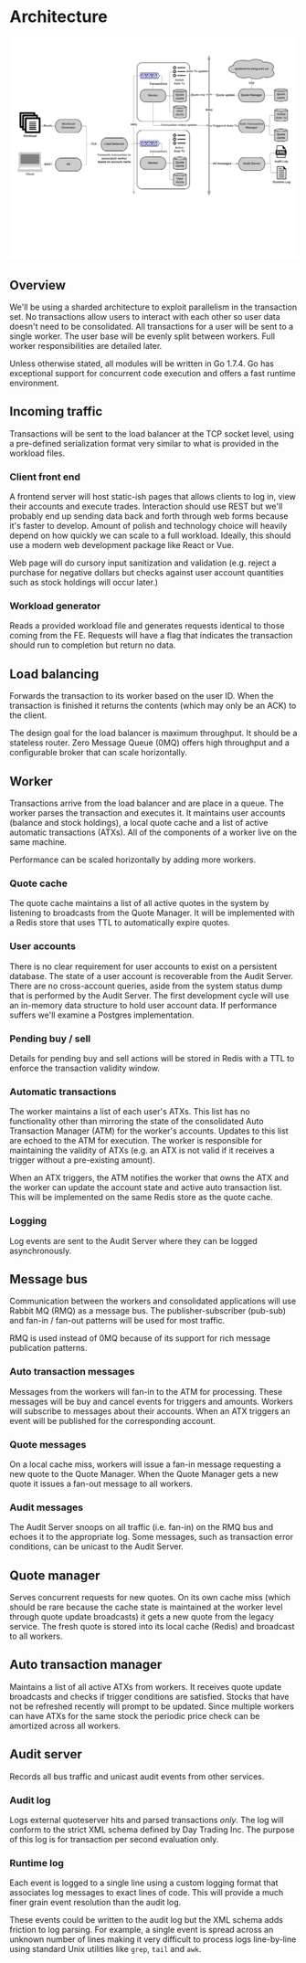 Architecture
===
![architecture](./graphics/arch.png)

## Overview
We'll be using a sharded architecture to exploit parallelism in the transaction set. No transactions allow users to interact with each other so user data doesn't need to be consolidated. All transactions for a user will be sent to a single worker. The user base will be evenly split between workers. Full worker responsibilities are detailed later.

Unless otherwise stated, all modules will be written in Go 1.7.4. Go has exceptional support for concurrent code execution and offers a fast runtime environment.

## Incoming traffic
Transactions will be sent to the load balancer at the TCP socket level, using a pre-defined serialization format very similar to what is provided in the workload files.

### Client front end
A frontend server will host static-ish pages that allows clients to log in, view their accounts and execute trades. Interaction should use REST but we'll probably end up sending data back and forth through web forms because it's faster to develop. Amount of polish and technology choice will heavily depend on how quickly we can scale to a full workload. Ideally, this should use a modern web development package like React or Vue.

Web page will do cursory input sanitization and validation (e.g. reject a purchase for negative dollars but checks against user account quantities such as stock holdings will occur later.)

### Workload generator
Reads a provided workload file and generates requests identical to those coming from the FE. Requests will have a flag that indicates the transaction should run to completion but return no data.

## Load balancing
Forwards the transaction to its worker based on the user ID. When the transaction is finished it returns the contents (which may only be an ACK) to the client.

The design goal for the load balancer is maximum throughput. It should be a stateless router. Zero Message Queue (0MQ) offers high throughput and a configurable broker that can scale horizontally.

## Worker
Transactions arrive from the load balancer and are place in a queue. The worker parses the transaction and executes it. It maintains user accounts (balance and stock holdings), a local quote cache and a list of active automatic transactions (ATXs). All of the components of a worker live on the same machine.

Performance can be scaled horizontally by adding more workers.

### Quote cache
The quote cache maintains a list of all active quotes in the system by listening to broadcasts from the Quote Manager. It will be implemented with a Redis store that uses TTL to automatically expire quotes.

### User accounts
There is no clear requirement for user accounts to exist on a persistent database. The state of a user account is recoverable from the Audit Server. There are no cross-account queries, aside from the system status dump that is performed by the Audit Server. The first development cycle will use an in-memory data structure to hold user account data. If performance suffers we'll examine a Postgres implementation.

### Pending buy / sell
Details for pending buy and sell actions will be stored in Redis with a TTL to enforce the transaction validity window.

### Automatic transactions
The worker maintains a list of each user's ATXs. This list has no functionality other than mirroring the state of the consolidated Auto Transaction Manager (ATM) for the worker's accounts. Updates to this list are echoed to the ATM for execution. The worker is responsible for maintaining the validity of ATXs (e.g. an ATX is not valid if it receives a trigger without a pre-existing amount).

When an ATX triggers, the ATM notifies the worker that owns the ATX and the worker can update the account state and active auto transaction list. This will be implemented on the same Redis store as the quote cache.

### Logging
Log events are sent to the Audit Server where they can be logged asynchronously.

## Message bus
Communication between the workers and consolidated applications will use Rabbit MQ (RMQ) as a message bus. The publisher-subscriber (pub-sub) and fan-in / fan-out patterns will be used for most traffic.

RMQ is used instead of 0MQ because of its support for rich message publication patterns.

### Auto transaction messages
Messages from the workers will fan-in to the ATM for processing. These messages will be buy and cancel events for triggers and amounts. Workers will subscribe to messages about their accounts. When an ATX triggers an event will be published for the corresponding account.

### Quote messages
On a local cache miss, workers will issue a fan-in message requesting a new quote to the Quote Manager. When the Quote Manager gets a new quote it issues a fan-out message to all workers.

### Audit messages
The Audit Server snoops on all traffic (i.e. fan-in) on the RMQ bus and echoes it to the appropriate log. Some messages, such as transaction error conditions, can be unicast to the Audit Server.

## Quote manager
Serves concurrent requests for new quotes. On its own cache miss (which should be rare because the cache state is maintained at the worker level through quote update broadcasts) it gets a new quote from the legacy service. The fresh quote is stored into its local cache (Redis) and broadcast to all workers.

## Auto transaction manager
Maintains a list of all active ATXs from workers. It receives quote update broadcasts and checks if trigger conditions are satisfied. Stocks that have not be refreshed recently will prompt to be updated. Since multiple workers can have ATXs for the same stock the periodic price check can be amortized across all workers.

## Audit server
Records all bus traffic and unicast audit events from other services.

### Audit log
Logs external quoteserver hits and parsed transactions _only_. The log will conform to the strict XML schema defined by Day Trading Inc. The purpose of this log is for transaction per second evaluation only.

### Runtime log
Each event is logged to a single line using a custom logging format that associates log messages to exact lines of code. This will provide a much finer grain event resolution than the audit log.

These events could be written to the audit log but the XML schema adds friction to log parsing. For example, a single event is spread across an unknown number of lines making it very difficult to process logs line-by-line using standard Unix utilities like `grep`, `tail` and `awk`.
